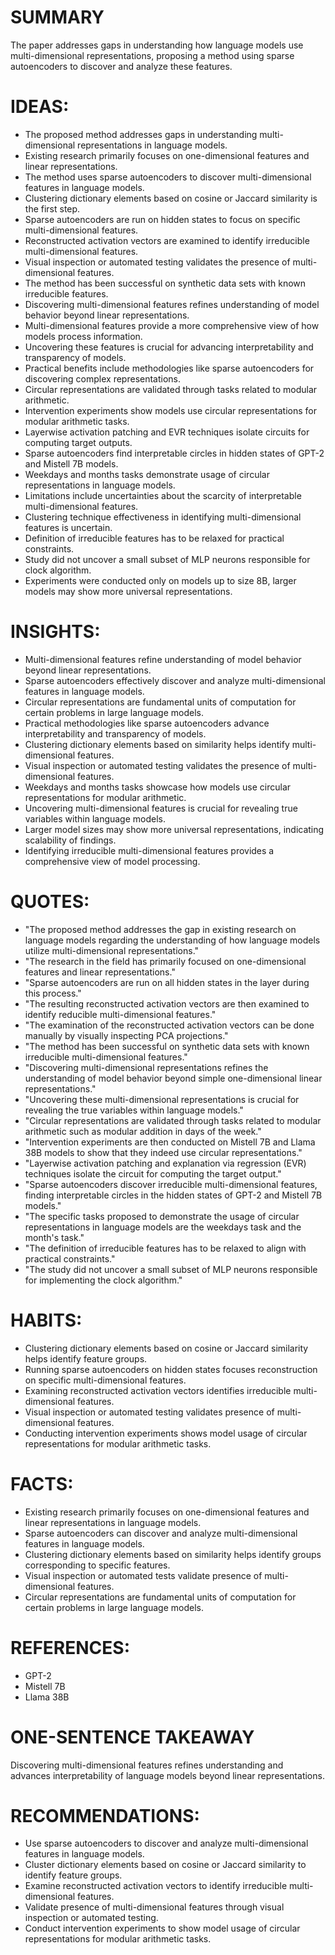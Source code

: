 # SUMMARY
The paper addresses gaps in understanding how language models use multi-dimensional representations, proposing a method using sparse autoencoders to discover and analyze these features.

# IDEAS:
- The proposed method addresses gaps in understanding multi-dimensional representations in language models.
- Existing research primarily focuses on one-dimensional features and linear representations.
- The method uses sparse autoencoders to discover multi-dimensional features in language models.
- Clustering dictionary elements based on cosine or Jaccard similarity is the first step.
- Sparse autoencoders are run on hidden states to focus on specific multi-dimensional features.
- Reconstructed activation vectors are examined to identify irreducible multi-dimensional features.
- Visual inspection or automated testing validates the presence of multi-dimensional features.
- The method has been successful on synthetic data sets with known irreducible features.
- Discovering multi-dimensional features refines understanding of model behavior beyond linear representations.
- Multi-dimensional features provide a more comprehensive view of how models process information.
- Uncovering these features is crucial for advancing interpretability and transparency of models.
- Practical benefits include methodologies like sparse autoencoders for discovering complex representations.
- Circular representations are validated through tasks related to modular arithmetic.
- Intervention experiments show models use circular representations for modular arithmetic tasks.
- Layerwise activation patching and EVR techniques isolate circuits for computing target outputs.
- Sparse autoencoders find interpretable circles in hidden states of GPT-2 and Mistell 7B models.
- Weekdays and months tasks demonstrate usage of circular representations in language models.
- Limitations include uncertainties about the scarcity of interpretable multi-dimensional features.
- Clustering technique effectiveness in identifying multi-dimensional features is uncertain.
- Definition of irreducible features has to be relaxed for practical constraints.
- Study did not uncover a small subset of MLP neurons responsible for clock algorithm.
- Experiments were conducted only on models up to size 8B, larger models may show more universal representations.

# INSIGHTS:
- Multi-dimensional features refine understanding of model behavior beyond linear representations.
- Sparse autoencoders effectively discover and analyze multi-dimensional features in language models.
- Circular representations are fundamental units of computation for certain problems in large language models.
- Practical methodologies like sparse autoencoders advance interpretability and transparency of models.
- Clustering dictionary elements based on similarity helps identify multi-dimensional features.
- Visual inspection or automated testing validates the presence of multi-dimensional features.
- Weekdays and months tasks showcase how models use circular representations for modular arithmetic.
- Uncovering multi-dimensional features is crucial for revealing true variables within language models.
- Larger model sizes may show more universal representations, indicating scalability of findings.
- Identifying irreducible multi-dimensional features provides a comprehensive view of model processing.

# QUOTES:
- "The proposed method addresses the gap in existing research on language models regarding the understanding of how language models utilize multi-dimensional representations."
- "The research in the field has primarily focused on one-dimensional features and linear representations."
- "Sparse autoencoders are run on all hidden states in the layer during this process."
- "The resulting reconstructed activation vectors are then examined to identify reducible multi-dimensional features."
- "The examination of the reconstructed activation vectors can be done manually by visually inspecting PCA projections."
- "The method has been successful on synthetic data sets with known irreducible multi-dimensional features."
- "Discovering multi-dimensional representations refines the understanding of model behavior beyond simple one-dimensional linear representations."
- "Uncovering these multi-dimensional representations is crucial for revealing the true variables within language models."
- "Circular representations are validated through tasks related to modular arithmetic such as modular addition in days of the week."
- "Intervention experiments are then conducted on Mistell 7B and Llama 38B models to show that they indeed use circular representations."
- "Layerwise activation patching and explanation via regression (EVR) techniques isolate the circuit for computing the target output."
- "Sparse autoencoders discover irreducible multi-dimensional features, finding interpretable circles in the hidden states of GPT-2 and Mistell 7B models."
- "The specific tasks proposed to demonstrate the usage of circular representations in language models are the weekdays task and the month's task."
- "The definition of irreducible features has to be relaxed to align with practical constraints."
- "The study did not uncover a small subset of MLP neurons responsible for implementing the clock algorithm."

# HABITS:
- Clustering dictionary elements based on cosine or Jaccard similarity helps identify feature groups.
- Running sparse autoencoders on hidden states focuses reconstruction on specific multi-dimensional features.
- Examining reconstructed activation vectors identifies irreducible multi-dimensional features.
- Visual inspection or automated testing validates presence of multi-dimensional features.
- Conducting intervention experiments shows model usage of circular representations for modular arithmetic tasks.

# FACTS:
- Existing research primarily focuses on one-dimensional features and linear representations in language models.
- Sparse autoencoders can discover and analyze multi-dimensional features in language models.
- Clustering dictionary elements based on similarity helps identify groups corresponding to specific features.
- Visual inspection or automated tests validate presence of multi-dimensional features.
- Circular representations are fundamental units of computation for certain problems in large language models.

# REFERENCES:
- GPT-2
- Mistell 7B
- Llama 38B

# ONE-SENTENCE TAKEAWAY
Discovering multi-dimensional features refines understanding and advances interpretability of language models beyond linear representations.

# RECOMMENDATIONS:
- Use sparse autoencoders to discover and analyze multi-dimensional features in language models.
- Cluster dictionary elements based on cosine or Jaccard similarity to identify feature groups.
- Examine reconstructed activation vectors to identify irreducible multi-dimensional features.
- Validate presence of multi-dimensional features through visual inspection or automated testing.
- Conduct intervention experiments to show model usage of circular representations for modular arithmetic tasks.